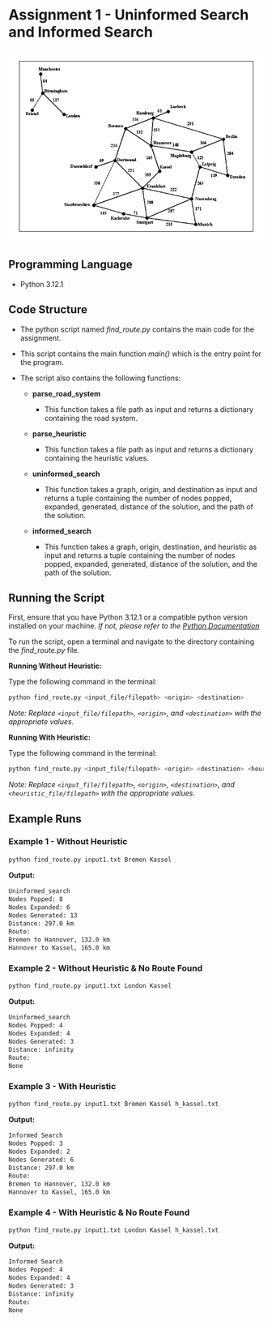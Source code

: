 # Assignment 1 - Uninformed Search and Informed Search

![Input1.txt Route Graphic](README_imgs/input1_graphic.gif)

## Programming Language

- Python 3.12.1

## Code Structure

- The python script named *find_route.py* contains the main code for the assignment.
- This script contains the main function *main()* which is the entry point for the program.

- The script also contains the following functions:
  - **parse_road_system**
    - This function takes a file path as input and returns a dictionary containing the road system.

  - **parse_heuristic**
    - This function takes a file path as input and returns a dictionary containing the heuristic values.

  - **uninformed_search**
    - This function takes a graph, origin, and destination as input and returns a tuple containing the number of nodes popped, expanded, generated, distance of the solution, and the path of the solution.

  - **informed_search**
    - This function takes a graph, origin, destination, and heuristic as input and returns a tuple containing the number of nodes popped, expanded, generated, distance of the solution, and the path of the solution.

## Running the Script

First, ensure that you have Python 3.12.1 or a compatible python version installed on your machine.
*If not, please refer to the [Python Documentation](https://www.python.org/doc/)*

To run the script, open a terminal and navigate to the directory containing the *find_route.py* file.

**Running Without Heuristic:**

Type the following command in the terminal:

```bash
python find_route.py <input_file/filepath> <origin> <destination>
```

*Note: Replace `<input_file/filepath>`, `<origin>`, and `<destination>` with the appropriate values.*

**Running With Heuristic:**

Type the following command in the terminal:

```bash
python find_route.py <input_file/filepath> <origin> <destination> <heuristic_file/filepath>
```

*Note: Replace `<input_file/filepath>`, `<origin>`, `<destination>`, and `<heuristic_file/filepath>` with the appropriate values.*

## Example Runs

### Example 1 - Without Heuristic

```bash
python find_route.py input1.txt Bremen Kassel
```

**Output:**

```text
Uninformed_search
Nodes Popped: 8
Nodes Expanded: 6
Nodes Generated: 13
Distance: 297.0 km
Route:
Bremen to Hannover, 132.0 km
Hannover to Kassel, 165.0 km
```

### Example 2 - Without Heuristic & No Route Found

```bash
python find_route.py input1.txt London Kassel
```

**Output:**

```text
Uninformed_search
Nodes Popped: 4
Nodes Expanded: 4
Nodes Generated: 3
Distance: infinity
Route:
None
```

### Example 3 - With Heuristic

```bash
python find_route.py input1.txt Bremen Kassel h_kassel.txt
```

**Output:**

```text
Informed Search
Nodes Popped: 3
Nodes Expanded: 2
Nodes Generated: 6
Distance: 297.0 km
Route:
Bremen to Hannover, 132.0 km
Hannover to Kassel, 165.0 km
```

### Example 4 - With Heuristic & No Route Found

```bash
python find_route.py input1.txt London Kassel h_kassel.txt
```

**Output:**

```text
Informed Search
Nodes Popped: 4
Nodes Expanded: 4
Nodes Generated: 3
Distance: infinity
Route:
None
```
